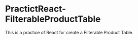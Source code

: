 # PractictReact-FilterableProductTable
This is a practice of React for create a Filterable Product Table.
